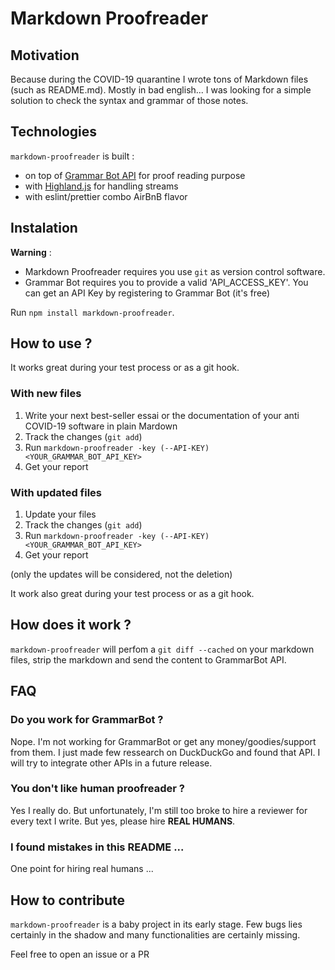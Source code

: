 # Markdown Proofreader

## Motivation

Because during the COVID-19 quarantine I wrote tons of Markdown files (such as README.md). Mostly in bad english...
I was looking for a simple solution to check the syntax and grammar of those notes.

## Technologies

`markdown-proofreader` is built :

- on top of [Grammar Bot API](https://www.grammarbot.io/) for proof reading purpose 
- with [Highland.js](https://highlandjs.org/) for handling streams
- with eslint/prettier combo AirBnB flavor 

## Instalation

**Warning** :
- Markdown Proofreader requires you use `git` as version control software.
- Grammar Bot requires you to provide a valid 'API_ACCESS_KEY'. You can get an API Key by registering to Grammar Bot (it's free)

Run `npm install markdown-proofreader`.

## How to use ?

It works great during your test process or as a git hook.

### With new files

1. Write your next best-seller essai or the documentation of your anti COVID-19 software in plain Mardown
2. Track the changes (`git add`)
3. Run `markdown-proofreader -key (--API-KEY) <YOUR_GRAMMAR_BOT_API_KEY>`
4. Get your report

### With updated files

1. Update your files
2. Track the changes (`git add`)
3. Run `markdown-proofreader -key (--API-KEY) <YOUR_GRAMMAR_BOT_API_KEY>`
4. Get your report

(only the updates will be considered, not the deletion)

It work also great during your test process or as a git hook.

## How does it work ?

`markdown-proofreader` will perfom a `git diff --cached` on your markdown files, strip the markdown and send the content to GrammarBot API.


## FAQ

### Do you work for GrammarBot ?

Nope. I'm not working for GrammarBot or get any money/goodies/support from them. I just made few ressearch on DuckDuckGo and found that API. I will try to integrate other APIs in a future release.

### You don't like human proofreader ?
Yes I really do. But unfortunately, I'm still too broke to hire a reviewer for every text I write. But yes, please hire **REAL HUMANS**.

### I found mistakes in this README ...

One point for hiring real humans ...

## How to contribute

`markdown-proofreader` is a baby project in its early stage. Few bugs lies certainly in the shadow and many functionalities are certainly missing.

Feel free to open an issue or a PR

